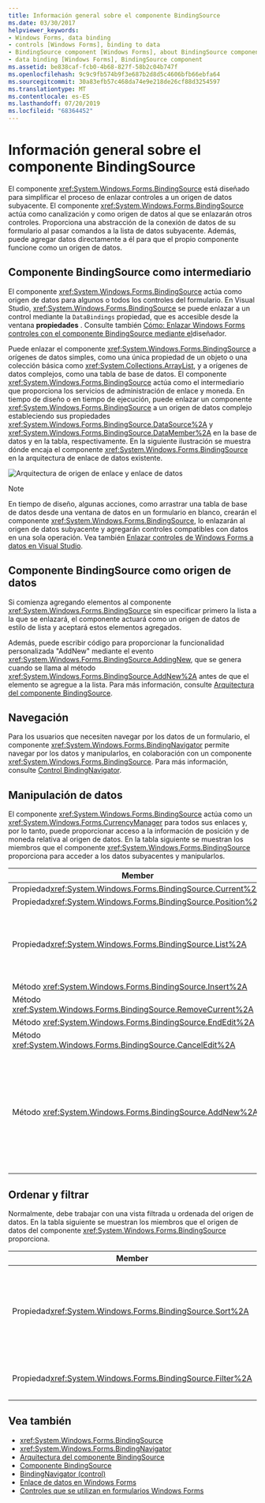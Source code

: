 ```yaml
---
title: Información general sobre el componente BindingSource
ms.date: 03/30/2017
helpviewer_keywords:
- Windows Forms, data binding
- controls [Windows Forms], binding to data
- BindingSource component [Windows Forms], about BindingSource component
- data binding [Windows Forms], BindingSource component
ms.assetid: be838caf-fcb0-4b68-827f-58b2c04b747f
ms.openlocfilehash: 9c9c9fb574b9f3e687b2d8d5c4606bfb66ebfa64
ms.sourcegitcommit: 30a83efb57c468da74e9e218de26cf88d3254597
ms.translationtype: MT
ms.contentlocale: es-ES
ms.lasthandoff: 07/20/2019
ms.locfileid: "68364452"
---
```

# <a name="bindingsource-component-overview"></a>Información general sobre el componente BindingSource
El componente <xref:System.Windows.Forms.BindingSource> está diseñado para simplificar el proceso de enlazar controles a un origen de datos subyacente. El componente <xref:System.Windows.Forms.BindingSource> actúa como canalización y como origen de datos al que se enlazarán otros controles. Proporciona una abstracción de la conexión de datos de su formulario al pasar comandos a la lista de datos subyacente. Además, puede agregar datos directamente a él para que el propio componente funcione como un origen de datos.  
  
## <a name="bindingsource-component-as-an-intermediary"></a>Componente BindingSource como intermediario  
 El componente <xref:System.Windows.Forms.BindingSource> actúa como origen de datos para algunos o todos los controles del formulario. En Visual Studio, <xref:System.Windows.Forms.BindingSource> se puede enlazar a un control mediante la `DataBindings` propiedad, que es accesible desde la ventana **propiedades** . Consulte también [Cómo: Enlazar Windows Forms controles con el componente BindingSource mediante el](bind-wf-controls-with-the-bindingsource.md)diseñador.  
  
 Puede enlazar el componente <xref:System.Windows.Forms.BindingSource> a orígenes de datos simples, como una única propiedad de un objeto o una colección básica como <xref:System.Collections.ArrayList>, y a orígenes de datos complejos, como una tabla de base de datos. El componente <xref:System.Windows.Forms.BindingSource> actúa como el intermediario que proporciona los servicios de administración de enlace y moneda. En tiempo de diseño o en tiempo de ejecución, puede enlazar un componente <xref:System.Windows.Forms.BindingSource> a un origen de datos complejo estableciendo sus propiedades <xref:System.Windows.Forms.BindingSource.DataSource%2A> y <xref:System.Windows.Forms.BindingSource.DataMember%2A> en la base de datos y en la tabla, respectivamente. En la siguiente ilustración se muestra dónde encaja el componente <xref:System.Windows.Forms.BindingSource> en la arquitectura de enlace de datos existente.  
  
 ![Arquitectura de origen de enlace y enlace de datos](./media/net-bindsrcdatabindarch.gif "NET_BindSrcDataBindArch")  
  
> [!NOTE]
>  En tiempo de diseño, algunas acciones, como arrastrar una tabla de base de datos desde una ventana de datos en un formulario en blanco, crearán el componente <xref:System.Windows.Forms.BindingSource>, lo enlazarán al origen de datos subyacente y agregarán controles compatibles con datos en una sola operación. Vea también [Enlazar controles de Windows Forms a datos en Visual Studio](/visualstudio/data-tools/bind-windows-forms-controls-to-data-in-visual-studio).  
  
## <a name="bindingsource-component-as-a-data-source"></a>Componente BindingSource como origen de datos  
 Si comienza agregando elementos al componente <xref:System.Windows.Forms.BindingSource> sin especificar primero la lista a la que se enlazará, el componente actuará como un origen de datos de estilo de lista y aceptará estos elementos agregados.  
  
 Además, puede escribir código para proporcionar la funcionalidad personalizada "AddNew" mediante el evento <xref:System.Windows.Forms.BindingSource.AddingNew>, que se genera cuando se llama al método <xref:System.Windows.Forms.BindingSource.AddNew%2A> antes de que el elemento se agregue a la lista. Para más información, consulte [Arquitectura del componente BindingSource](bindingsource-component-architecture.md).  
  
## <a name="navigation"></a>Navegación  
 Para los usuarios que necesiten navegar por los datos de un formulario, el componente <xref:System.Windows.Forms.BindingNavigator> permite navegar por los datos y manipularlos, en colaboración con un componente <xref:System.Windows.Forms.BindingSource>. Para más información, consulte [Control BindingNavigator](bindingnavigator-control-windows-forms.md).  
  
## <a name="data-manipulation"></a>Manipulación de datos  
 El componente <xref:System.Windows.Forms.BindingSource> actúa como un <xref:System.Windows.Forms.CurrencyManager> para todos sus enlaces y, por lo tanto, puede proporcionar acceso a la información de posición y de moneda relativa al origen de datos. En la tabla siguiente se muestran los miembros que el componente <xref:System.Windows.Forms.BindingSource> proporciona para acceder a los datos subyacentes y manipularlos.  
  
|Member|DESCRIPCIÓN|  
|------------|-----------------|  
|Propiedad<xref:System.Windows.Forms.BindingSource.Current%2A>|Obtiene el elemento actual del origen de datos.|  
|Propiedad<xref:System.Windows.Forms.BindingSource.Position%2A>|Obtiene o establece la posición actual en la lista subyacente.|  
|Propiedad<xref:System.Windows.Forms.BindingSource.List%2A>|Obtiene la lista que es la evaluación de <xref:System.Windows.Forms.BindingSource.DataSource%2A> y <xref:System.Windows.Forms.BindingSource.DataMember%2A>. Si <xref:System.Windows.Forms.BindingSource.DataMember%2A> no está establecido, devuelve la lista especificada por <xref:System.Windows.Forms.BindingSource.DataSource%2A>.|  
|Método <xref:System.Windows.Forms.BindingSource.Insert%2A>|Inserta un elemento en el índice especificado de la lista.|  
|Método <xref:System.Windows.Forms.BindingSource.RemoveCurrent%2A>|Quita el elemento actual de la lista.|  
|Método <xref:System.Windows.Forms.BindingSource.EndEdit%2A>|Aplica los cambios pendientes al origen de datos subyacente.|  
|Método <xref:System.Windows.Forms.BindingSource.CancelEdit%2A>|Cancela la operación de edición actual.|  
|Método <xref:System.Windows.Forms.BindingSource.AddNew%2A>|Agrega un nuevo elemento a la lista subyacente. Si el origen de datos implementa <xref:System.ComponentModel.IBindingList> y devuelve un elemento para el evento <xref:System.Windows.Forms.BindingSource.AddingNew>, agrega este elemento. De lo contrario, la solicitud se pasa al método <xref:System.ComponentModel.IBindingList.AddNew%2A> de la lista. Si la lista subyacente no <xref:System.ComponentModel.IBindingList>es, el elemento se crea automáticamente a través de su constructor sin parámetros público.|  
  
## <a name="sorting-and-filtering"></a>Ordenar y filtrar  
 Normalmente, debe trabajar con una vista filtrada u ordenada del origen de datos. En la tabla siguiente se muestran los miembros que el origen de datos del componente <xref:System.Windows.Forms.BindingSource> proporciona.  
  
|Member|DESCRIPCIÓN|  
|------------|-----------------|  
|Propiedad<xref:System.Windows.Forms.BindingSource.Sort%2A>|Si el origen de datos es una <xref:System.ComponentModel.IBindingList>, obtiene o establece el nombre de columna usado para ordenar y el criterio de ordenación. Si el origen de datos es una <xref:System.ComponentModel.IBindingListView> y admite la ordenación avanzada, obtiene varios nombres de columna usados para ordenar y el criterio de ordenación.|  
|Propiedad<xref:System.Windows.Forms.BindingSource.Filter%2A>|Si el origen de datos es una <xref:System.ComponentModel.IBindingListView>, obtiene o establece la expresión usada para filtrar qué filas se ven.|  
  
## <a name="see-also"></a>Vea también

- <xref:System.Windows.Forms.BindingSource>
- <xref:System.Windows.Forms.BindingNavigator>
- [Arquitectura del componente BindingSource](bindingsource-component-architecture.md)
- [Componente BindingSource](bindingsource-component.md)
- [BindingNavigator (control)](bindingnavigator-control-windows-forms.md)
- [Enlace de datos en Windows Forms](../windows-forms-data-binding.md)
- [Controles que se utilizan en formularios Windows Forms](controls-to-use-on-windows-forms.md)
